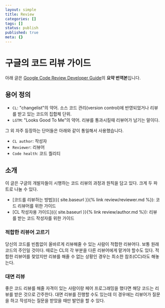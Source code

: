 ```yaml
---
layout: simple
title: Review
categories: []
tags: []
status: publish
published: true
meta: {}
---
```


# 구글의 코드 리뷰 가이드

아래 글은 [Google Code Review Developer Guide](https://google.github.io/eng-practices/review/)의 **요약 번역본**입니다.

## 용어 정의
- `CL`: "changelist"의 약어. 소스 코드 관리(version control)에 반영되었거나 리뷰를 받고 있는 코드의 집합체 단위.
- `LGTM`: "Looks Good To Me"의 약어. 리뷰를 통과시킬때 리뷰어가 남기는 말이다.

그 외 자주 등장하는 단어들은 아래와 같이 통일해서 사용했습니다.
- `CL author`: 작성자
- `Reviewer`: 리뷰어
- `Code health`: 코드 퀄리티

## 소개
이 글은 구글의 개발자들이 시행하는 코드 리뷰의 과정과 원칙을 담고 있다. 크게 두 파트로 나눌 수 있다. 

- [코드를 리뷰하는 방법]({{ site.baseurl }}{% link review/reviewer.md %}): 코드 리뷰어를 위한 가이드
- [CL 작성자용 가이드]({{ site.baseurl }}{% link review/author.md %}): 리뷰를 받는 코드 작성자를 위한 가이드

### 적합한 리뷰어 고르기
당신의 코드를 빈틈없이 올바르게 리뷰해줄 수 있는 사람이 적합한 리뷰어다. 보통 원래 코드의 주인일 것이다. 때로는 CL의 각 부분을 다른 리뷰어에게 맡겨야 할수도 있다. 적합한 리뷰어를 찾았지만 리뷰를 해줄 수 없는 상황인 경우는 최소한 참조(CC)라도 해놓는다.

### 대면 리뷰
좋은 코드 리뷰를 해줄 자격이 있는 사람이랑 페어 프로그래밍을 했다면 해당 코드는 리뷰를 받은 것으로 간주한다. 대면 리뷰를 진행할 수도 있는데 이 경우에는 리뷰어가 질문을 하고 작성자는 질문을 받았을 때만 발언을 할 수 있다.
